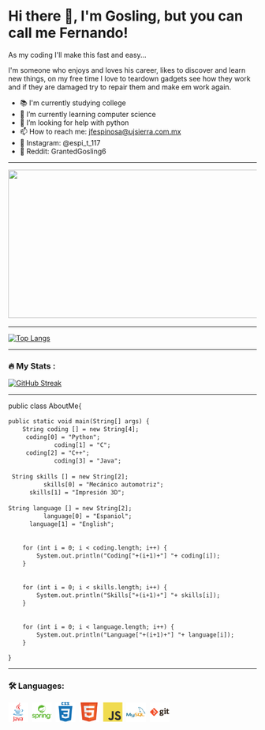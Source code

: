 # Hi there 👋, I'm Gosling, but you can call me Fernando!

As my coding I'll make this fast and easy...

I'm someone who enjoys and loves his career, likes to discover and learn new things, on my free time I love to teardown gadgets
see how they work and if they are damaged try to repair them and make em work again. 

- 📚 I'm currently studying college 
- 🌱 I’m currently learning computer science 
- 🤔 I’m looking for help with python 
- 📫 How to reach me: jfespinosa@ujsierra.com.mx
- 📸 Instagram: @espi_t_117
- 🤖 Reddit: GrantedGosling6

---

<div align="center">
  <img src="https://media.giphy.com/media/dWesBcTLavkZuG35MI/giphy.gif" width="600" height="300"/>
</div>

---

[![Top Langs](https://github-readme-stats.vercel.app/api/top-langs/?username=GrantedGosling6&layout=compact&theme=vision-friendly-dark)](https://github.com/anuraghazra/github-readme-stats)

---

### :fire: My Stats :
[![GitHub Streak](http://github-readme-streak-stats.herokuapp.com?user=GrantedGosling6&theme=dark&background=000000)](https://git.io/streak-stats)

---

public class AboutMe{
    
    public static void main(String[] args) {
        String coding [] = new String[4];
		 coding[0] = "Python";
                 coding[1] = "C";
		 coding[2] = "C++";
                 coding[3] = "Java";
		 
	 String skills [] = new String[2];
	          skills[0] = "Mecánico automotriz";
		  skills[1] = "Impresión 3D";
		  
	String language [] = new String[2];
	          language[0] = "Espaniol";
		  language[1] = "English";
		  

        for (int i = 0; i < coding.length; i++) {
            System.out.println("Coding["+(i+1)+"] "+ coding[i]);
        }
	
	
        for (int i = 0; i < skills.length; i++) {
            System.out.println("Skills["+(i+1)+"] "+ skills[i]);
        }
	
	
        for (int i = 0; i < language.length; i++) {
            System.out.println("Language["+(i+1)+"] "+ language[i]);
        }

}

---

### :hammer_and_wrench: Languages:

<div>
  <img src="https://github.com/devicons/devicon/blob/master/icons/java/java-original-wordmark.svg" title="Java" alt="Java" width="40" height="40"/>&nbsp;
  <img src="https://github.com/devicons/devicon/blob/master/icons/spring/spring-original-wordmark.svg" title="Spring" alt="Spring" width="40" height="40"/>&nbsp;
  <img src="https://github.com/devicons/devicon/blob/master/icons/css3/css3-plain-wordmark.svg"  title="CSS3" alt="CSS" width="40" height="40"/>&nbsp;
  <img src="https://github.com/devicons/devicon/blob/master/icons/html5/html5-original.svg" title="HTML5" alt="HTML" width="40" height="40"/>&nbsp;
  <img src="https://github.com/devicons/devicon/blob/master/icons/javascript/javascript-original.svg" title="JavaScript" alt="JavaScript" width="40" height="40"/>&nbsp;
  <img src="https://github.com/devicons/devicon/blob/master/icons/mysql/mysql-original-wordmark.svg" title="MySQL"  alt="MySQL" width="40" height="40"/>&nbsp;
  <img src="https://github.com/devicons/devicon/blob/master/icons/git/git-original-wordmark.svg" title="Git" **alt="Git" width="40" height="40"/>
</div>
<!--
**GrantedGosling6/GrantedGosling6** is a ✨ _special_ ✨ repository because its `README.md` (this file) appears on your GitHub profile.

Here are some ideas to get you started:

- 🔭 I’m currently working on ...
- 🌱 I’m currently learning ...
- 👯 I’m looking to collaborate on ...
- 🤔 I’m looking for help with ...
- 💬 Ask me about ...
- 📫 How to reach me: ...
- 😄 Pronouns: ...
- ⚡ Fun fact: ...
-->
